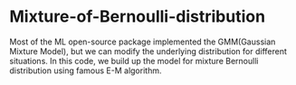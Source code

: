 # Mixture-of-Bernoulli-distribution
Most of the ML open-source package implemented the GMM(Gaussian Mixture Model), but we can modify the underlying distribution for different situations. In this code, we build up the model for mixture Bernoulli distribution using famous E-M algorithm.
